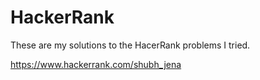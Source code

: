 # HackerRank
These are my solutions to the HacerRank problems I tried.

https://www.hackerrank.com/shubh_jena
